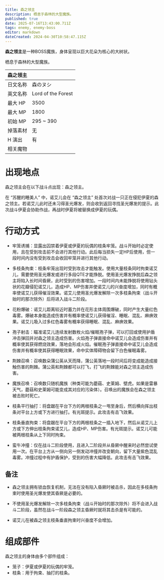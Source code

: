```yaml
---
title: 森之领主
description: 栖息于森林的大型魔族。
published: true
date: 2025-07-16T13:43:00.711Z
tags: enemy, enemy-boss
editor: markdown
dateCreated: 2024-04-30T10:58:47.115Z
---
```


**森之领主**是一种BOSS魔族，身体呈现以巨大花朵为核心的大树状。

栖息于森林的大型魔族。

<!-- 在这里放置图像 -->

| 森之领主 ||
| - | - |
| 日文名称 | <span lang="ja">森のヌシ</span> |
| 英文名称 | Lord of the Forest |
| 最大 HP | 3500 |
| 最大 MP | 1800 |
| 初始 MP | 295 ~ 390 |
| 掉落素材 | 无 |
| H 演出 | 有 |
| 相关魔物 |  |

# 出现地点

森之领主会在以下战斗点出现：森之领主。

在 “苏醒的睡美人” 中，诺艾儿会在 “森之领主” 处首次对战一只正在侵犯伊夏的森之领主。若诺艾儿此时还未习得圣光爆发，则会收到返回寻找圣光爆发的提示。此次战斗伊夏会协助作战，再战时伊夏将被替换成伊夏的玩偶。

# 行动方式

- 牢笼诱捕：显露出囚禁着伊夏或伊夏的玩偶的枝条牢笼。战斗开始时必定使用，且在受到攻击前不会进行其他行动。此后每当损失一定HP后使用，但一段时间内没有受到攻击会收回牢笼并进行其他行动。

- 多枝条拘束：枝条牢笼出现时受到攻击才能触发。使用大量枝条同时拘束诺艾儿，需要使用圣光爆发或进行多段QTE才能挣脱。使用圣光爆发挣脱后森之领主将陷入长时间昏厥，此时受到的伤害增加。一段时间内未能挣脱将使用钻头状的花瓣侵犯诺艾儿，造成HP、MP伤害并使诺艾儿的兴奋度增加，同时有概率使诺艾儿获得催淫效果。诺艾儿使用圣光爆发解除一次多枝条拘束（战斗开始时的那次除外）后将进入战斗二阶段。

- 花粉爆破：诺艾儿距离较近时蓄力并在花形主体周围爆破，同时产生大量红色毒雾。爆破本身能造成伤害并有概率使诺艾儿获得催淫、睡眠、混乱、麻痹效果。诺艾儿吸入过多红色毒雾有概率获得睡眠、混乱、麻痹效果。

- 孢子射击：瞄准诺艾儿连续发射数枚火焰/催眠孢子弹，可以打回或使用护盾冲击弹回并对森之领主造成伤害。火焰孢子弹直接命中诺艾儿会造成伤害并有概率使其获得燃烧效果，落地会形成火焰。催眠孢子弹直接命中诺艾儿会造成伤害并有概率使其获得睡眠效果，命中实体障碍物会留下白色催眠毒雾。

- 荆棘召唤：召唤数朵蒲公英从天而降，蒲公英落地一段时间后将变成能造成接触伤害的荆棘。蒲公英和荆棘都可以打飞，打飞的荆棘能对森之领主造成伤害。

- 魔族召唤：召唤数只随机魔族（种类可能为蘑菇、史莱姆、壁虎。如果是雷暴天气，蘑菇和史莱姆可能变成其对应的污染体）。召唤出的魔族会在森之领主被击败时死亡。

- 枝条平行抽打：将盘踞在平台下方的两根枝条之一甩至身后，然后横向挥出枝条对平台上方或下方进行抽打。有光斑提示。此攻击有击飞效果。

- 枝条垂直拘束：将盘踞在平台下方的两根枝条之一插入地下，然后从诺艾儿上方或下方伸出枝条拘束诺艾儿，造成HP、MP伤害。有光斑提示。诺艾儿可能被两根枝条从上下同时拘束。

- 蛮牛冲撞：仅在战斗二阶段使用，且进入二阶段并从昏厥中醒来时必然尝试使用一次。在平台上方从一侧向另一侧发动冲撞并改变朝向，留下大量紫色混乱毒雾。冲撞过程中有护盾保护，受到的伤害大幅降低。此攻击有击飞效果。

## 备注

- 森之领主拥有锁血恢复机制，无法在没有陷入昏厥时被击杀，因此在多枝条拘束时使用圣光爆发使其昏厥是必要的。

- 不使用圣光爆发解除一次多枝条拘束（战斗开始时的那次除外）将不会进入战斗二阶段，虽然在战斗一阶段森之领主昏厥时就将其击杀是有可能的。

- 诺艾儿在被森之领主枝条垂直拘束时兴奋度不会增加。

# 组成部件

森之领主的身体由多个部件组成：

- 笼子：伊夏或伊夏的玩偶的牢笼。
- 枝条：用于拘束、抽打的枝条。
